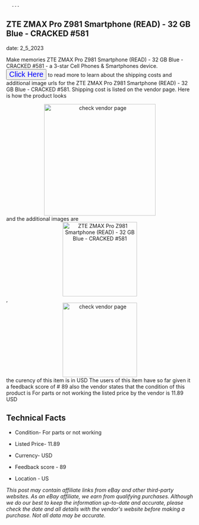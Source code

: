  
      ---
      

 ## ZTE ZMAX Pro Z981 Smartphone (READ) - 32 GB Blue - CRACKED #581 

 

      

date: 2_5_2023
     

     
      

Make memories ZTE ZMAX Pro Z981 Smartphone (READ) - 32 GB Blue - CRACKED #581 - a 3-star Cell Phones & Smartphones device. <button style="font-size:20px;color:blue" onclick="window.location.href = 'https://www.ebay.com/itm/403796949470?hash=item5e042c79de%3Ag%3AOJYAAOSwALJjsj-O&mkevt=1&mkcid=1&mkrid=711-53200-19255-0&campid=%253CePNCampaignId%253E&customid=%253CreferenceId%253E&toolid=10049'">Click Here</button> to read more to learn about the shipping costs and additional image urls for the ZTE ZMAX Pro Z981 Smartphone (READ) - 32 GB Blue - CRACKED #581. Shipping cost is listed on the vendor page. Here is how the product looks <div style="text-align:center;"><img onclick="window.location.href = 'https://www.ebay.com/itm/403796949470?hash=item5e042c79de%3Ag%3AOJYAAOSwALJjsj-O&mkevt=1&mkcid=1&mkrid=711-53200-19255-0&campid=%253CePNCampaignId%253E&customid=%253CreferenceId%253E&toolid=10049';" src="https://i.ebayimg.com/thumbs/images/g/OJYAAOSwALJjsj-O/s-l225.jpg" alt="check vendor page" style="width:300px; height:auto;object-fit:contain;" /></div> and the additional images are <div style="text-align:center;"><img onclick="window.location.href = '$https://www.ebay.com/itm/403796949470?hash=item5e042c79de%3Ag%3AOJYAAOSwALJjsj-O&mkevt=1&mkcid=1&mkrid=711-53200-19255-0&campid=%253CePNCampaignId%253E&customid=%253CreferenceId%253E&toolid=10049';" src="https://i.ebayimg.com/images/g/OJYAAOSwALJjsj-O/s-l1600.jpg" alt="ZTE ZMAX Pro Z981 Smartphone (READ) - 32 GB Blue - CRACKED #581" style="width:200px; height:auto;object-fit:contain;" /></div>,<div style="text-align:center;"><img onclick="window.location.href = '$https://www.ebay.com/itm/403796949470?hash=item5e042c79de%3Ag%3AOJYAAOSwALJjsj-O&mkevt=1&mkcid=1&mkrid=711-53200-19255-0&campid=%253CePNCampaignId%253E&customid=%253CreferenceId%253E&toolid=10049';" src="https://origin-galleryplus.ebayimg.com/ws/web/403796949470_2_0_1/225x225.jpg,https://origin-galleryplus.ebayimg.com/ws/web/403796949470_3_0_1/225x225.jpg" alt="check vendor page" style="width:200px; height:auto;object-fit:contain;"/></div> the curency of this item is in USD The users of this item have so far given it a feedback score of # 89 also the vendor states that the condition of this product is For parts or not working the listed price by the vendor is  11.89 USD


      
      

 ## Technical Facts 



      
      

 - Condition- For parts or not working 


      

 - Listed Price- 11.89 


      

 - Currency- USD 


      

 - Feedback score - 89 


      

 - Location - US 


      
      

*_This post may contain affiliate links from eBay and other third-party websites. As an eBay affiliate, we earn from qualifying purchases. Although we do our best to keep the information up-to-date and accurate, please check the date and all details with the vendor's website before making a purchase. Not all data may be accurate._*



      
      